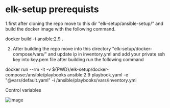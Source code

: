 # elk-setup prerequists
1.first after cloning the repo move to this dir "elk-setup/ansible-setup/" and build the docker image with the following command.

  docker build -t ansible:2.9 .

2. After building the repo move into this directory "elk-setup/docker-compose/vars/" and update ip in inventory.yml and add your private ssh key into key.pem file after building run the following command
   
 docker run --rm -it -v ${PWD}/elk-setup/docker-compose:/ansible/playbooks ansible:2.9 playbook.yaml -e "@vars/default.yaml" -i /ansible/playbooks/vars/inventory.yml
 
 
 Control variables
 
 ![image](https://user-images.githubusercontent.com/47210393/158875375-3678e86c-93d9-43bd-8beb-3d2757dcaeab.png)

 

